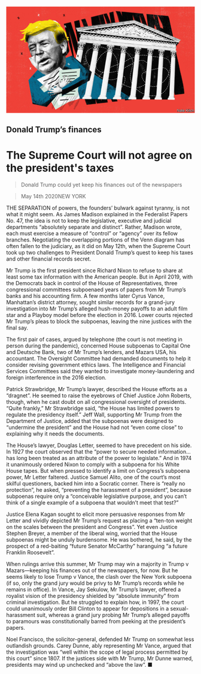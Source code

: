 ![](./images/20200516_USD001_0.jpg)

## Donald Trump’s finances

# The Supreme Court will not agree on the president's taxes

> Donald Trump could yet keep his finances out of the newspapers

> May 14th 2020NEW YORK

THE SEPARATION of powers, the founders’ bulwark against tyranny, is not what it might seem. As James Madison explained in the Federalist Papers No. 47, the idea is not to keep the legislative, executive and judicial departments “absolutely separate and distinct”. Rather, Madison wrote, each must exercise a measure of “control” or “agency” over its fellow branches. Negotiating the overlapping portions of the Venn diagram has often fallen to the judiciary, as it did on May 12th, when the Supreme Court took up two challenges to President Donald Trump’s quest to keep his taxes and other financial records secret.

Mr Trump is the first president since Richard Nixon to refuse to share at least some tax information with the American people. But in April 2019, with the Democrats back in control of the House of Representatives, three congressional committees subpoenaed years of papers from Mr Trump’s banks and his accounting firm. A few months later Cyrus Vance, Manhattan’s district attorney, sought similar records for a grand-jury investigation into Mr Trump’s alleged hush-money payoffs to an adult film star and a Playboy model before the election in 2016. Lower courts rejected Mr Trump’s pleas to block the subpoenas, leaving the nine justices with the final say.

The first pair of cases, argued by telephone (the court is not meeting in person during the pandemic), concerned House subpoenas to Capital One and Deutsche Bank, two of Mr Trump’s lenders, and Mazars USA, his accountant. The Oversight Committee had demanded documents to help it consider revising government ethics laws. The Intelligence and Financial Services Committees said they wanted to investigate money-laundering and foreign interference in the 2016 election.

Patrick Strawbridge, Mr Trump’s lawyer, described the House efforts as a “dragnet”. He seemed to raise the eyebrows of Chief Justice John Roberts, though, when he cast doubt on all congressional oversight of presidents. “Quite frankly,” Mr Strawbridge said, “the House has limited powers to regulate the presidency itself.” Jeff Wall, supporting Mr Trump from the Department of Justice, added that the subpoenas were designed to “undermine the president” and the House had not “even come close” to explaining why it needs the documents.

The House’s lawyer, Douglas Letter, seemed to have precedent on his side. In 1927 the court observed that the “power to secure needed information…has long been treated as an attribute of the power to legislate.” And in 1974 it unanimously ordered Nixon to comply with a subpoena for his White House tapes. But when pressed to identify a limit on Congress’s subpoena power, Mr Letter faltered. Justice Samuel Alito, one of the court’s most skilful questioners, backed him into a Socratic corner. There is “really no protection”, he asked, “preventing the harassment of a president”, because subpoenas require only a “conceivable legislative purpose, and you can’t think of a single example of a subpoena that wouldn’t meet that test?”

Justice Elena Kagan sought to elicit more persuasive responses from Mr Letter and vividly depicted Mr Trump’s request as placing a “ten-ton weight on the scales between the president and Congress”. Yet even Justice Stephen Breyer, a member of the liberal wing, worried that the House subpoenas might be unduly burdensome. He was bothered, he said, by the prospect of a red-baiting “future Senator McCarthy” haranguing “a future Franklin Roosevelt”.

When rulings arrive this summer, Mr Trump may win a majority in Trump v Mazars—keeping his finances out of the newspapers, for now. But he seems likely to lose Trump v Vance, the clash over the New York subpoena (if so, only the grand jury would be privy to Mr Trump’s records while he remains in office). In Vance, Jay Sekulow, Mr Trump’s lawyer, offered a royalist vision of the presidency shielded by “absolute immunity” from criminal investigation. But he struggled to explain how, in 1997, the court could unanimously order Bill Clinton to appear for depositions in a sexual-harassment suit, whereas a grand jury probing Mr Trump’s alleged payoffs to paramours was constitutionally barred from peeking at the president’s papers.

Noel Francisco, the solicitor-general, defended Mr Trump on somewhat less outlandish grounds. Carey Dunne, ably representing Mr Vance, argued that the investigation was “well within the scope of legal process permitted by this court” since 1807. If the justices side with Mr Trump, Mr Dunne warned, presidents may wind up unchecked and “above the law”. ■